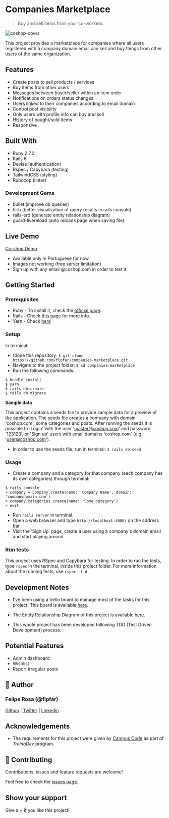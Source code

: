 # Companies Marketplace

> Buy and sell items from your co-workers.

![coshop-cover](https://user-images.githubusercontent.com/15898299/92948655-153abd00-f430-11ea-8e95-1ae641b9740a.jpg)

This project provides a marketplace for companies where all users registered with a company domain email can sell and buy things from other users of the same organization.

## Features

- Create posts to sell products / services
- Buy items from other users
- Messages between buyer/seller within an item order
- Notifications on orders status changes
- Users linked to their companies according to email domain
- Control post visibility
- Only users with profile info can buy and sell
- History of bought/sold items
- Responsive

## Built With

- Ruby 2.7.0
- Rails 6
- Devise (authentication)
- Rspec / Capybara (testing)
- TailwindCSS (styling)
- Rubocop (linter)

### Development Gems

  - bullet (improve db queries)
  - hirb (better visualization of query results in rails console)
  - rails-erd (generate entity relationship diagram)
  - guard-livereload (auto reloads page when saving file)

## Live Demo

[Co-shop Demo](https://co-shop.herokuapp.com/)

- Available only in Portuguese for now
- Images not working (free server limitation)
- Sign up with any email @coshop.com in order to test it

## Getting Started

### Prerequisites

- Ruby - To install it, check the [official page](https://www.ruby-lang.org/en/documentation/installation/).
- Rails - Check [this page](https://www.theodinproject.com/courses/ruby-on-rails/lessons/your-first-rails-application-ruby-on-rails) for more info.
- Yarn - Check [here](https://classic.yarnpkg.com/en/docs/install/)

### Setup

In terminal:
- Clone this repository: `$ git clone https://github.com/flpfar/companies-marketplace.git `
- Navigate to the project folder: `$ cd companies-marketplace `
- Run the following commands:
```
$ bundle install
$ yarn
$ rails db:create
$ rails db:migrate
```

**Sample data**

This project contains a seeds file to provide sample data for a preview of the application. The seeds file creates a company with domain 'coshop.com', some categories and posts. After running the seeds it is possible to 'Login' with the user 'master@coshop.com' and password '123123', or 'Sign up' users with email domains 'coshop.com' (e.g. 'user@coshop.com').

- In order to use the seeds file, run in terminal: `$ rails db:seed `

### Usage

- Create a company and a category for that company (each company has its own categories) through terminal: 
```
$ rails console
> company = Company.create(name: 'Company Name', domain: 'companydomain.com')
> company.categories.create(name: 'Some category')
> exit
```

- Run `rails server` in terminal.
- Open a web browser and type ` http://localhost:3000/ ` on the address bar.
- Visit the 'Sign Up' page, create a user using a company's domain email and start playing around.

### Run tests

This project uses RSpec and Capybara for testing. In order to run the tests, type `rspec` in the terminal, inside this project folder. For more information about the running tests, use `rspec -f d`

## Development Notes

- I've been using a trello board to manage most of the tasks for this project. This board is available [here](https://trello.com/b/qaJ3KPx4/treinadev-marketplace).

- The Entity Relationship Diagram of this project is available [here](erd.pdf).

- This whole project has been developed following TDD (Test Driven Development) process.

## Potential Features

- Admin dashboard
- Wishlist
- Report irregular posts

## 👤 Author

### Felipe Rosa (@flpfar)

[Github](https://github.com/flpfar) | [Twitter](https://twitter.com/flpfar) | [Linkedin](https://www.linkedin.com/in/felipe-augusto-rosa)

## Acknowledgements

- The requirements for this project were given by [Campus Code](https://www.campuscode.com.br/) as part of *TreinaDev* program.

## 🤝 Contributing

Contributions, issues and feature requests are welcome!

Feel free to check the [issues page](https://github.com/flpfar/companies-marketplace/issues).


## Show your support

Give a ⭐️ if you like this project!
